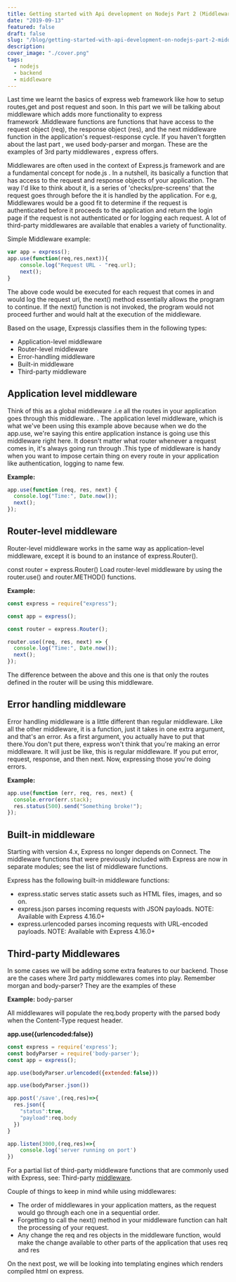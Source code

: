 ```yaml
---
title: Getting started with Api development on Nodejs Part 2 (Middlewares)
date: "2019-09-13"
featured: false
draft: false
slug: "/blog/getting-started-with-api-development-on-nodejs-part-2-middlewares/"
description:
cover_image: "./cover.png"
tags:
  - nodejs
  - backend
  - middleware
---
```


Last time we learnt the basics of express web framework like how to setup routes,get and post request and soon. In this part we will be talking about middleware which adds more functionality to express framework .Middleware functions are functions that have access to the request object (req), the response object (res), and the next middleware function in the application's request-response cycle. If you haven't forgtten about the last part , we used body-parser and morgan. These are the examples of 3rd party middlewares , express offers.

Middlewares are often used in the context of Express.js framework and are a fundamental concept for node.js . In a nutshell, its basically a function that has access to the request and response objects of your application. The way I'd like to think about it, is a series of 'checks/pre-screens' that the request goes through before the it is handled by the application. For e.g, Middlewares would be a good fit to determine if the request is authenticated before it proceeds to the application and return the login page if the request is not authenticated or for logging each request. A lot of third-party middlewares are available that enables a variety of functionality.

Simple Middleware example:

```javascript
var app = express();
app.use(function(req,res,next)){
    console.log("Request URL - "req.url);
    next();
}
```

The above code would be executed for each request that comes in and would log the request url, the next() method essentially allows the program to continue. If the next() function is not invoked, the program would not proceed further and would halt at the execution of the middleware.

Based on the usage, Expressjs classifies them in the following types:

- Application-level middleware
- Router-level middleware
- Error-handling middleware
- Built-in middleware
- Third-party middleware

## Application level middleware

Think of this as a global middleware .i.e all the routes in your application goes through this middleware. . The application level middleware, which is what we've been using this example above because when we do the app.use, we're saying this entire application instance is going use this middleware right here.
It doesn't matter what router whenever a request comes in, it's always going run through .This type of middleware is handy when you want to impose certain thing on every route in your application like authentication, logging to name few.

<b>Example:</b>

```javascript
app.use(function (req, res, next) {
  console.log("Time:", Date.now());
  next();
});
```

## Router-level middleware

Router-level middleware works in the same way as application-level middleware, except it is bound to an instance of express.Router().

const router = express.Router()
Load router-level middleware by using the router.use() and router.METHOD() functions.

<b>Example:</b>

```javascript
const express = require("express");

const app = express();

const router = express.Router();

router.use((req, res, next) => {
  console.log("Time:", Date.now());
  next();
});
```

The difference between the above and this one is that only the routes defined in the router will be using this middleware.

## Error handling middleware

Error handling middleware is a little different than regular middleware. Like all the other middleware, it is a function, just it takes in one extra argument, and that's an error. As a first argument, you actually have to put that there.You don't put there, express won't think that you're making an error middleware. It will just be like, this is regular middleware. If you put error, request, response, and then next. Now, expressing those you're doing errors.

<b>Example:</b>

```javascript
app.use(function (err, req, res, next) {
  console.error(err.stack);
  res.status(500).send("Something broke!");
});
```

## Built-in middleware

Starting with version 4.x, Express no longer depends on Connect. The middleware functions that were previously included with Express are now in separate modules; see the list of middleware functions.

Express has the following built-in middleware functions:

- express.static serves static assets such as HTML files, images, and so on.
- express.json parses incoming requests with JSON payloads. NOTE: Available with Express 4.16.0+
- express.urlencoded parses incoming requests with URL-encoded payloads. NOTE: Available with Express 4.16.0+

## Third-party Middlewares

In some cases we will be adding some extra features to our backend. Those are the cases where 3rd party middlewares comes into play. Remember morgan and body-parser? They are the examples of these

<b>Example:</b> body-parser

All middlewares will populate the req.body property with the parsed body when the Content-Type request header.

<b>app.use({urlencoded:false})</b>

```javascript
const express = require('express');
const bodyParser = require('body-parser');
const app = express();

app.use(bodyParser.urlencoded({extended:false}))

app.use(bodyParser.json())

app.post('/save',(req,res)=>{
  res.json({
    "status":true,
    "payload":req.body
  })
}

app.listen(3000,(req,res)=>{
    console.log('server running on port')
})

```

For a partial list of third-party middleware functions that are commonly used with Express, see: Third-party [middleware](https://expressjs.com/en/resources/middleware.html).

Couple of things to keep in mind while using middlewares:

- The order of middlewares in your application matters, as the request would go through each one in a sequential order.
- Forgetting to call the next() method in your middleware function can halt the processing of your request.
- Any change the req and res objects in the middleware function, would make the change available to other parts of the application that uses req and res

On the next post, we will be looking into templating engines which renders compiled html on express.
